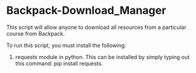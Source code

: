 # Backpack-Download_Manager

This script will allow anyone to download all resources from a particular course from Backpack.

To run this script, you must install the following:
 
   1) requests module in python. This can be installed by simply typing out this command: pip install requests.